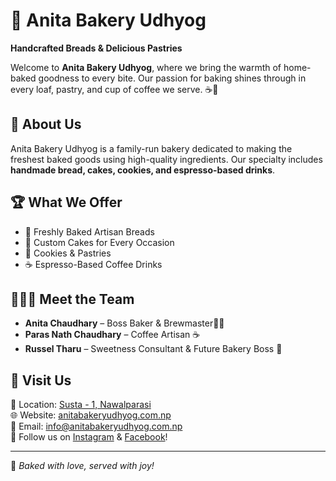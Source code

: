 # 🍞 Anita Bakery Udhyog
**Handcrafted Breads & Delicious Pastries**

Welcome to **Anita Bakery Udhyog**, where we bring the warmth of home-baked goodness to every bite. Our passion for baking shines through in every loaf, pastry, and cup of coffee we serve. ☕🥐

## 📍 About Us
Anita Bakery Udhyog is a family-run bakery dedicated to making the freshest baked goods using high-quality ingredients. Our specialty includes **handmade bread, cakes, cookies, and espresso-based drinks**. 

## 🏆 What We Offer
- 🥖 Freshly Baked Artisan Breads
- 🍰 Custom Cakes for Every Occasion
- 🍪 Cookies & Pastries
- ☕ Espresso-Based Coffee Drinks

## 👨‍👩‍👦 Meet the Team
- **Anita Chaudhary** – Boss Baker & Brewmaster👩‍🍳
- **Paras Nath Chaudhary** – Coffee Artisan ☕
- **Russel Tharu** – Sweetness Consultant & Future Bakery Boss 🍪

## 📌 Visit Us
📍 Location: [Susta - 1, Nawalparasi](https://maps.app.goo.gl/RLDpgc9WFLLmBASz6)  
🌐 Website: [anitabakeryudhyog.com.np](https://anitabakerydhyog.com.np)  
📧 Email: [info@anitabakeryudhyog.com.np](mailto:info@anitabakeryudhyog.com.np)  
📲 Follow us on [Instagram](https://instagram.com/anitabakeryudhyog) & [Facebook](https://facebook.com/anitabakeryudhyog)! 

---
💖 *Baked with love, served with joy!*
